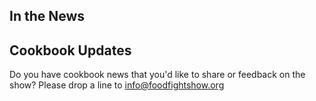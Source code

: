 ## In the News


## Cookbook Updates


Do you have cookbook news that you'd like to share or feedback on the show?  Please drop a line to info@foodfightshow.org

